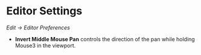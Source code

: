 # Editor Settings

*Edit -> Editor Preferences*

* **Invert Middle Mouse Pan** controls the direction of the pan while holding Mouse3 in the viewport.

